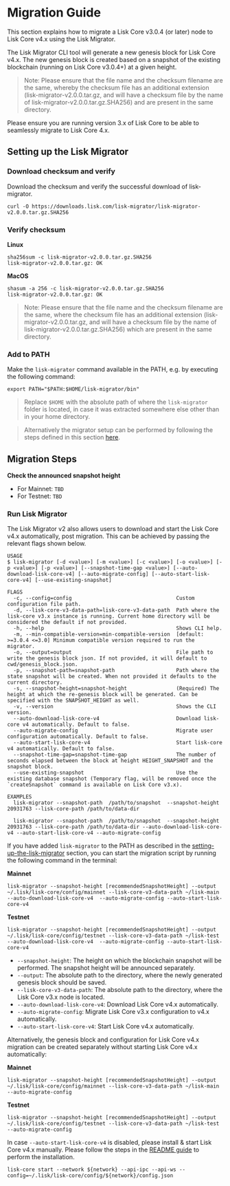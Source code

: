 # Migration Guide

This section explains how to migrate a Lisk Core v3.0.4 (or later) node to Lisk Core v4.x using the Lisk Migrator.

The Lisk Migrator CLI tool will generate a new genesis block for Lisk Core v4.x.
The new genesis block is created based on a snapshot of the existing blockchain (running on Lisk Core v3.0.4+) at a given height.

> Note: Please ensure that the file name and the checksum filename are the same, whereby the checksum file has an additional extension (lisk-migrator-v2.0.0.tar.gz, and will have a checksum file by the name of lisk-migrator-v2.0.0.tar.gz.SHA256) and are present in the same directory.

Please ensure you are running version 3.x of Lisk Core to be able to seamlessly migrate to Lisk Core 4.x.

## Setting up the Lisk Migrator

### Download checksum and verify

Download the checksum and verify the successful download of lisk-migrator.

```
curl -O https://downloads.lisk.com/lisk-migrator/lisk-migrator-v2.0.0.tar.gz.SHA256
```

### Verify checksum

**Linux**

```
sha256sum -c lisk-migrator-v2.0.0.tar.gz.SHA256
lisk-migrator-v2.0.0.tar.gz: OK
```

**MacOS**

```
shasum -a 256 -c lisk-migrator-v2.0.0.tar.gz.SHA256
lisk-migrator-v2.0.0.tar.gz: OK
```

> Note: Please ensure that the file name and the checksum filename are the same, where the checksum file has an additional extension (lisk-migrator-v2.0.0.tar.gz, and will have a checksum file by the name of lisk-migrator-v2.0.0.tar.gz.SHA256) which are present in the same directory.

### Add to PATH

Make the `lisk-migrator` command available in the PATH, e.g. by executing the following command:

```
export PATH="$PATH:$HOME/lisk-migrator/bin"
```

> Replace `$HOME` with the absolute path of where the `lisk-migrator` folder is located, in case it was extracted somewhere else other than in your home directory.

> Alternatively the migrator setup can be performed by following the steps defined in this section [here](../README.md).

## Migration Steps

**Check the announced snapshot height**

- For Mainnet: `TBD`
- For Testnet: `TBD`

### Run Lisk Migrator

The Lisk Migrator v2 also allows users to download and start the Lisk Core v4.x automatically, post migration. This can be achieved by passing the relevant flags shown below.

```
USAGE
$ lisk-migrator [-d <value>] [-m <value>] [-c <value>] [-o <value>] [-p <value>] [-p <value>] [--snapshot-time-gap <value>] [--auto-download-lisk-core-v4] [--auto-migrate-config] [--auto-start-lisk-core-v4] [--use-existing-snapshot]

FLAGS
  -c, --config=config                                  Custom configuration file path.
  -d, --lisk-core-v3-data-path=lisk-core-v3-data-path  Path where the lisk-core v3.x instance is running. Current home directory will be considered the default if not provided.
  -h, --help                                           Shows CLI help.
  -m, --min-compatible-version=min-compatible-version  [default: >=3.0.4 <=3.0] Minimum compatible version required to run the migrator.
  -o, --output=output                                  File path to write the genesis block json. If not provided, it will default to cwd/genesis_block.json.
  -p, --snapshot-path=snapshot-path                    Path where the state snapshot will be created. When not provided it defaults to the current directory.
  -s, --snapshot-height=snapshot-height                (Required) The height at which the re-genesis block will be generated. Can be specified with the SNAPSHOT_HEIGHT as well.
  -v, --version                                        Shows the CLI version.
  --auto-download-lisk-core-v4                         Download lisk-core v4 automatically. Default to false.
  --auto-migrate-config                                Migrate user configuration automatically. Default to false.
  --auto-start-lisk-core-v4                            Start lisk-core v4 automatically. Default to false.
  --snapshot-time-gap=snapshot-time-gap                The number of seconds elapsed between the block at height HEIGHT_SNAPSHOT and the snapshot block.
  --use-existing-snapshot                              Use the existing database snapshot (Temporary flag, will be removed once the `createSnapshot` command is available on Lisk Core v3.x).

EXAMPLES
  lisk-migrator --snapshot-path  /path/to/snapshot  --snapshot-height 20931763 --lisk-core-path /path/to/data-dir

  lisk-migrator --snapshot-path  /path/to/snapshot  --snapshot-height 20931763 --lisk-core-path /path/to/data-dir --auto-download-lisk-core-v4 --auto-start-lisk-core-v4 --auto-migrate-config
```

If you have added `lisk-migrator` to the PATH as described in the [setting-up-the-lisk-migrator](#setting-up-the-lisk-migrator) section, you can start the migration script by running the following command in the terminal:

**Mainnet**

```
lisk-migrator --snapshot-height [recommendedSnapshotHeight] --output ~/.lisk/lisk-core/config/mainnet --lisk-core-v3-data-path ~/lisk-main --auto-download-lisk-core-v4  --auto-migrate-config --auto-start-lisk-core-v4
```

**Testnet**

```
lisk-migrator --snapshot-height [recommendedSnapshotHeight] --output ~/.lisk/lisk-core/config/testnet --lisk-core-v3-data-path ~/lisk-test --auto-download-lisk-core-v4  --auto-migrate-config --auto-start-lisk-core-v4
```

- `--snapshot-height`:
  The height on which the blockchain snapshot will be performed.
  The snapshot height will be announced separately.
- `--output`:
  The absolute path to the directory, where the newly generated genesis block should be saved.
- `--lisk-core-v3-data-path`:
  The absolute path to the directory, where the Lisk Core v3.x node is located.
- `--auto-download-lisk-core-v4`:
  Download Lisk Core v4.x automatically.
- `--auto-migrate-config`:
  Migrate Lisk Core v3.x configuration to v4.x automatically.
- `--auto-start-lisk-core-v4`:
  Start Lisk Core v4.x automatically.

Alternatively, the genesis block and configuration for Lisk Core v4.x migration can be created separately without starting Lisk Core v4.x automatically:

**Mainnet**

```
lisk-migrator --snapshot-height [recommendedSnapshotHeight] --output ~/.lisk/lisk-core/config/mainnet --lisk-core-v3-data-path ~/lisk-main --auto-migrate-config
```

**Testnet**

```
lisk-migrator --snapshot-height [recommendedSnapshotHeight] --output ~/.lisk/lisk-core/config/testnet --lisk-core-v3-data-path ~/lisk-test --auto-migrate-config
```

In case `--auto-start-lisk-core-v4` is disabled, please install & start Lisk Core v4.x manually.
Please follow the steps in the [README guide](https://github.com/LiskHQ/lisk-core/blob/development/README.md#installation) to perform the installation.

```
lisk-core start --network ${network} --api-ipc --api-ws --config=~/.lisk/lisk-core/config/${network}/config.json
```
